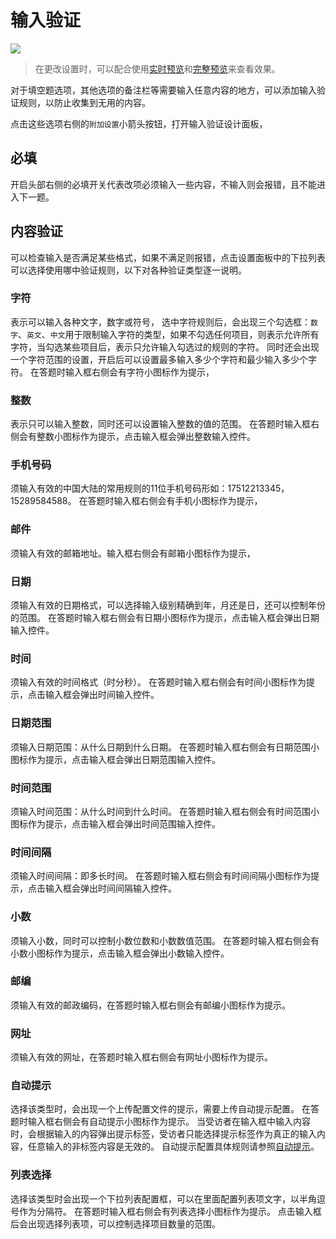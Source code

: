 # 输入验证

<img src='./images/input-validation.png'>

> 在更改设置时，可以配合使用[实时预览](../preview/realtime.md)和[完整预览](../preview/full.md)来查看效果。

对于填空题选项，其他选项的备注栏等需要输入任意内容的地方，可以添加输入验证规则，以防止收集到无用的内容。

点击这些选项右侧的`附加设置`小箭头按钮，打开输入验证设计面板，

## 必填
开启头部右侧的必填开关代表改项必须输入一些内容，不输入则会报错，且不能进入下一题。

## 内容验证
可以检查输入是否满足某些格式，如果不满足则报错，点击设置面板中的下拉列表可以选择使用哪中验证规则，以下对各种验证类型逐一说明。

### 字符
表示可以输入各种文字，数字或符号，
选中字符规则后，会出现三个勾选框：`数字`、`英文`、`中文`用于限制输入字符的类型，如果不勾选任何项目，则表示允许所有字符，当勾选某些项目后，表示只允许输入勾选过的规则的字符。
同时还会出现一个字符范围的设置，开启后可以设置最多输入多少个字符和最少输入多少个字符。
在答题时输入框右侧会有字符小图标作为提示，

### 整数
表示只可以输入整数，同时还可以设置输入整数的值的范围。
在答题时输入框右侧会有整数小图标作为提示，点击输入框会弹出整数输入控件。

### 手机号码
须输入有效的中国大陆的常用规则的11位手机号码形如：17512213345，15289584588。
在答题时输入框右侧会有手机小图标作为提示，


### 邮件
须输入有效的邮箱地址。输入框右侧会有邮箱小图标作为提示，

### 日期
须输入有效的日期格式，可以选择输入级别精确到年，月还是日，还可以控制年份的范围。
在答题时输入框右侧会有日期小图标作为提示，点击输入框会弹出日期输入控件。


### 时间
须输入有效的时间格式（时分秒）。
在答题时输入框右侧会有时间小图标作为提示，点击输入框会弹出时间输入控件。

### 日期范围
须输入日期范围：从什么日期到什么日期。
在答题时输入框右侧会有日期范围小图标作为提示，点击输入框会弹出日期范围输入控件。

### 时间范围
须输入时间范围：从什么时间到什么时间。
在答题时输入框右侧会有时间范围小图标作为提示，点击输入框会弹出时间范围输入控件。

### 时间间隔
须输入时间间隔：即多长时间。
在答题时输入框右侧会有时间间隔小图标作为提示，点击输入框会弹出时间间隔输入控件。

### 小数
须输入小数，同时可以控制小数位数和小数数值范围。
在答题时输入框右侧会有小数小图标作为提示，点击输入框会弹出小数输入控件。

### 邮编
须输入有效的邮政编码，在答题时输入框右侧会有邮编小图标作为提示。

### 网址
须输入有效的网址，在答题时输入框右侧会有网址小图标作为提示。

### 自动提示
选择该类型时，会出现一个上传配置文件的提示，需要上传自动提示配置。
在答题时输入框右侧会有自动提示小图标作为提示。
当受访者在输入框中输入内容时，会根据输入的内容弹出提示标签，受访者只能选择提示标签作为真正的输入内容，任意输入的非标签内容是无效的。
自动提示配置具体规则请参照[自动提示](./auto-complete.md)。

### 列表选择
选择该类型时会出现一个下拉列表配置框，可以在里面配置列表项文字，以半角逗号作为分隔符。
在答题时输入框右侧会有列表选择小图标作为提示。
点击输入框后会出现选择列表项，可以控制选择项目数量的范围。
